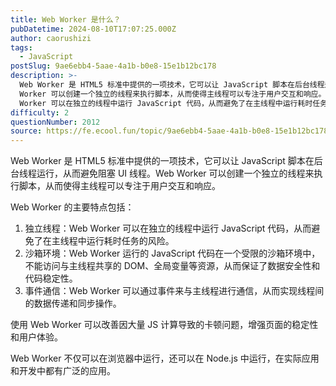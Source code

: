```yaml
---
title: Web Worker 是什么？
pubDatetime: 2024-08-10T17:07:25.000Z
author: caorushizi
tags:
  - JavaScript
postSlug: 9ae6ebb4-5aae-4a1b-b0e8-15e1b12bc178
description: >-
  Web Worker 是 HTML5 标准中提供的一项技术，它可以让 JavaScript 脚本在后台线程运行，从而避免阻塞 UI 线程。Web
  Worker 可以创建一个独立的线程来执行脚本，从而使得主线程可以专注于用户交互和响应。 Web Worker 的主要特点包括： 独立线程：Web
  Worker 可以在独立的线程中运行 JavaScript 代码，从而避免了在主线程中运行耗时任务的风险。
difficulty: 2
questionNumber: 2012
source: https://fe.ecool.fun/topic/9ae6ebb4-5aae-4a1b-b0e8-15e1b12bc178
---
```


Web Worker 是 HTML5 标准中提供的一项技术，它可以让 JavaScript 脚本在后台线程运行，从而避免阻塞 UI 线程。Web Worker 可以创建一个独立的线程来执行脚本，从而使得主线程可以专注于用户交互和响应。

Web Worker 的主要特点包括：

1. 独立线程：Web Worker 可以在独立的线程中运行 JavaScript 代码，从而避免了在主线程中运行耗时任务的风险。
2. 沙箱环境：Web Worker 运行的 JavaScript 代码在一个受限的沙箱环境中，不能访问与主线程共享的 DOM、全局变量等资源，从而保证了数据安全性和代码稳定性。
3. 事件通信：Web Worker 可以通过事件来与主线程进行通信，从而实现线程间的数据传递和同步操作。

使用 Web Worker 可以改善因大量 JS 计算导致的卡顿问题，增强页面的稳定性和用户体验。

Web Worker 不仅可以在浏览器中运行，还可以在 Node.js 中运行，在实际应用和开发中都有广泛的应用。
